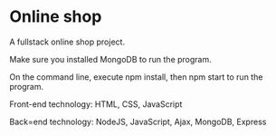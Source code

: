 # Online shop
 A fullstack online shop project.
 
 Make sure you installed MongoDB to run the program.
 
 On the command line, execute npm install, then npm start to run the program.
 
 Front-end technology: HTML, CSS, JavaScript
 
 Back=end technology: NodeJS, JavaScript, Ajax, MongoDB, Express
